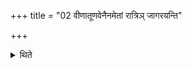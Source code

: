 +++
title = "02 वीणातूणवेनैनमेतां रात्रिञ् जागरयन्ति"

+++

<details><summary>थिते</summary>

2. They remain awake on this night by means of lute and flute.
</details>
